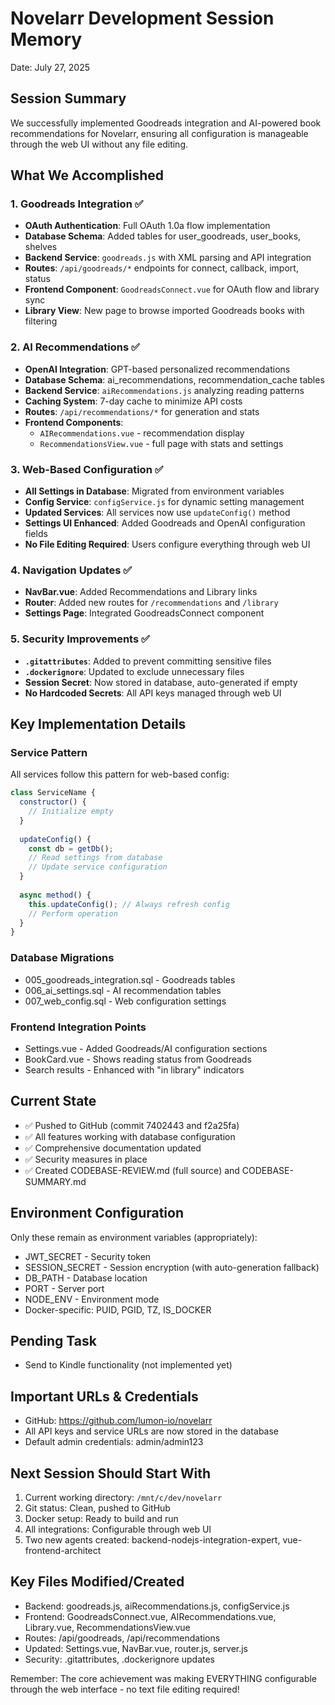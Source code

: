 # Novelarr Development Session Memory
Date: July 27, 2025

## Session Summary
We successfully implemented Goodreads integration and AI-powered book recommendations for Novelarr, ensuring all configuration is manageable through the web UI without any file editing.

## What We Accomplished

### 1. Goodreads Integration ✅
- **OAuth Authentication**: Full OAuth 1.0a flow implementation
- **Database Schema**: Added tables for user_goodreads, user_books, shelves
- **Backend Service**: `goodreads.js` with XML parsing and API integration
- **Routes**: `/api/goodreads/*` endpoints for connect, callback, import, status
- **Frontend Component**: `GoodreadsConnect.vue` for OAuth flow and library sync
- **Library View**: New page to browse imported Goodreads books with filtering

### 2. AI Recommendations ✅
- **OpenAI Integration**: GPT-based personalized recommendations
- **Database Schema**: ai_recommendations, recommendation_cache tables
- **Backend Service**: `aiRecommendations.js` analyzing reading patterns
- **Caching System**: 7-day cache to minimize API costs
- **Routes**: `/api/recommendations/*` for generation and stats
- **Frontend Components**: 
  - `AIRecommendations.vue` - recommendation display
  - `RecommendationsView.vue` - full page with stats and settings

### 3. Web-Based Configuration ✅
- **All Settings in Database**: Migrated from environment variables
- **Config Service**: `configService.js` for dynamic setting management
- **Updated Services**: All services now use `updateConfig()` method
- **Settings UI Enhanced**: Added Goodreads and OpenAI configuration fields
- **No File Editing Required**: Users configure everything through web UI

### 4. Navigation Updates ✅
- **NavBar.vue**: Added Recommendations and Library links
- **Router**: Added new routes for `/recommendations` and `/library`
- **Settings Page**: Integrated GoodreadsConnect component

### 5. Security Improvements ✅
- **`.gitattributes`**: Added to prevent committing sensitive files
- **`.dockerignore`**: Updated to exclude unnecessary files
- **Session Secret**: Now stored in database, auto-generated if empty
- **No Hardcoded Secrets**: All API keys managed through web UI

## Key Implementation Details

### Service Pattern
All services follow this pattern for web-based config:
```javascript
class ServiceName {
  constructor() {
    // Initialize empty
  }
  
  updateConfig() {
    const db = getDb();
    // Read settings from database
    // Update service configuration
  }
  
  async method() {
    this.updateConfig(); // Always refresh config
    // Perform operation
  }
}
```

### Database Migrations
- 005_goodreads_integration.sql - Goodreads tables
- 006_ai_settings.sql - AI recommendation tables  
- 007_web_config.sql - Web configuration settings

### Frontend Integration Points
- Settings.vue - Added Goodreads/AI configuration sections
- BookCard.vue - Shows reading status from Goodreads
- Search results - Enhanced with "in library" indicators

## Current State
- ✅ Pushed to GitHub (commit 7402443 and f2a25fa)
- ✅ All features working with database configuration
- ✅ Comprehensive documentation updated
- ✅ Security measures in place
- ✅ Created CODEBASE-REVIEW.md (full source) and CODEBASE-SUMMARY.md

## Environment Configuration
Only these remain as environment variables (appropriately):
- JWT_SECRET - Security token
- SESSION_SECRET - Session encryption (with auto-generation fallback)
- DB_PATH - Database location
- PORT - Server port
- NODE_ENV - Environment mode
- Docker-specific: PUID, PGID, TZ, IS_DOCKER

## Pending Task
- Send to Kindle functionality (not implemented yet)

## Important URLs & Credentials
- GitHub: https://github.com/lumon-io/novelarr
- All API keys and service URLs are now stored in the database
- Default admin credentials: admin/admin123

## Next Session Should Start With
1. Current working directory: `/mnt/c/dev/novelarr`
2. Git status: Clean, pushed to GitHub
3. Docker setup: Ready to build and run
4. All integrations: Configurable through web UI
5. Two new agents created: backend-nodejs-integration-expert, vue-frontend-architect

## Key Files Modified/Created
- Backend: goodreads.js, aiRecommendations.js, configService.js
- Frontend: GoodreadsConnect.vue, AIRecommendations.vue, Library.vue, RecommendationsView.vue
- Routes: /api/goodreads, /api/recommendations
- Updated: Settings.vue, NavBar.vue, router.js, server.js
- Security: .gitattributes, .dockerignore updates

Remember: The core achievement was making EVERYTHING configurable through the web interface - no text file editing required!